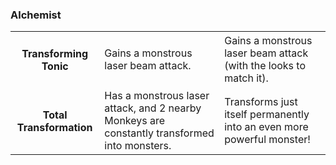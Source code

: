 ### Alchemist


<table>
   <tr>
    <td align='center'>
       <h4>Transforming Tonic</h4>
    </td>
    <td>
       Gains a monstrous laser beam attack.
    </td>
    <td>
       Gains a monstrous laser beam attack (with the looks to match it).
    </td>
</tr><tr>
    <td align='center'>
       <h4>Total Transformation</h4>
    </td>
    <td>
       Has a monstrous laser attack, and 2 nearby Monkeys are constantly transformed into monsters.
    </td>
    <td>
       Transforms just itself permanently into an even more powerful monster!
    </td>
</tr>
</table>